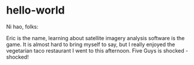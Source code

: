 # hello-world

Ni hao, folks:

Eric is the name, learning about satellite imagery analysis software is the game. It is almost hard to bring myself to say, but I really enjoyed the vegetarian taco restaurant I went to this afternoon. Five Guys is shocked - shocked!
